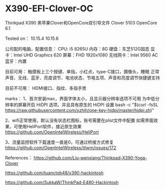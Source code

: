 # X390-EFI-Clover-OC
Thinkpad X390 黑苹果Clover和OpenCore双引导文件
Clover 5103
OpenCore 6.1

Tested on：
10.15.4
10.15.6

公司配的电脑，配置信息：
CPU: i5 8265U
内存：8G
硬盘：东芝512G固态
显卡：Intel UHD Graphics 620
屏幕：FHD 1920x1080
无线网卡：Intel 9560 AC
蓝牙：内置

目前可用： 
触摸板上三个按键、单指，小红点，type-C接口，摄像头，睡眠 正常
声音、无线、蓝牙、亮度调节、电池状态、节电五项、声音和亮度调节快捷键支持

目前不可用：
HDMI接口、指纹、多指手势

marks：
1、首次安装mac，界面字体太小，且显示器分辨率选项不可用
为中低分辨率的屏幕开启 HiDPI 选项，并且具有原生的 HiDPI 设置
bash -c "$(curl -fsSL https://raw.githubusercontent.com/xzhih/one-key-hidpi/master/hidpi.sh)"

2、wifi正常使用，默认没有状态栏图标，账号需要在plist文件中配置
如需界面效果，可使用HeliPort软件，接近原生效果
https://github.com/OpenIntelWireless/HeliPort

3、流量监控软件下载速度一直是0，可通过桥接方式修复
https://github.com/OpenIntelWireless/itlwm/issues/172



References：
https://github.com/Liu-wenxiang/Thinkpad-X390-Yoga-Clover

https://github.com/tuanctob48/x390-hackintosh

https://github.com/SukkaW/ThinkPad-E480-Hackintosh

